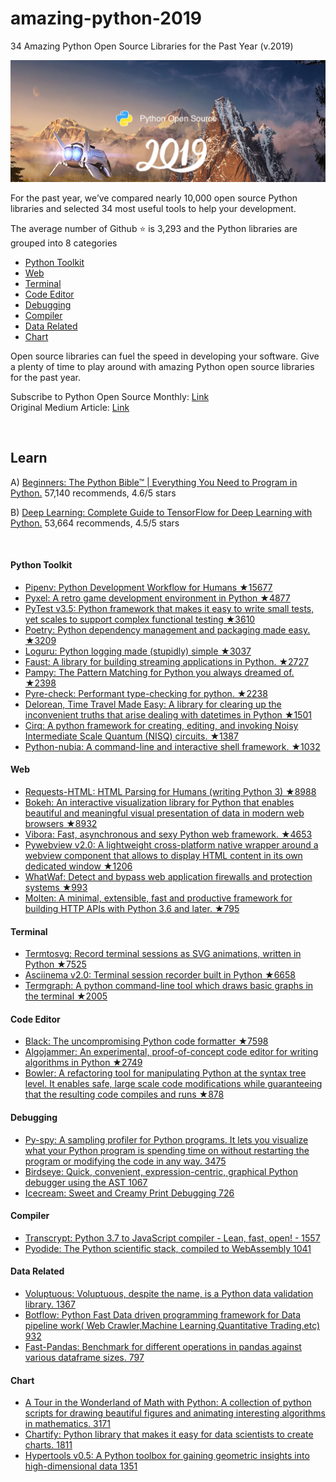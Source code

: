 # amazing-python-2019
34 Amazing Python Open Source Libraries for the Past Year (v.2019)

<a href="https://medium.mybridge.co/34-amazing-python-open-source-libraries-for-the-past-year-v-2019-93d6ee11aceb"><img src="python-opensource.png" width="800" alt="Mybridge"></a>

For the past year, we’ve compared nearly 10,000 open source Python libraries and selected 34 most useful tools to help your development.

The average number of Github ⭐️ is 3,293 and the Python libraries are grouped into 8 categories

- [Python Toolkit](#Python-Toolkit)
- [Web](#Web)
- [Terminal](#Terminal)
- [Code Editor](#Code-Editor)
- [Debugging](#Debugging)
- [Compiler](#Compiler)
- [Data Related](#Data-Related)
- [Chart](#Chart)

Open source libraries can fuel the speed in developing your software. Give a plenty of time to play around with amazing Python open source libraries for the past year.

Subscribe to Python Open Source Monthly: [Link](https://github.com/Mybridge/python-open-source) <br>
Original Medium Article: [Link](https://medium.mybridge.co/34-amazing-python-open-source-libraries-for-the-past-year-v-2019-93d6ee11aceb)


<br>

## Learn

A) [Beginners: The Python Bible™ | Everything You Need to Program in Python.](http://bit.ly/2Dci974) 57,140 recommends, 4.6/5 stars

B) [Deep Learning: Complete Guide to TensorFlow for Deep Learning with Python.](http://bit.ly/2EatVy7) 53,664 recommends, 4.5/5 stars


<br>

#### Python Toolkit
* [Pipenv: Python Development Workflow for Humans ★15677](https://github.com/pypa/pipenv) <br>
* [Pyxel: A retro game development environment in Python ★4877](https://github.com/kitao/pyxel) <br>
* [PyTest v3.5: Python framework that makes it easy to write small tests, yet scales to support complex functional testing ★3610](https://github.com/pytest-dev/pytest) <br>
* [Poetry: Python dependency management and packaging made easy. ★3209](https://github.com/sdispater/poetry) <br>
* [Loguru: Python logging made (stupidly) simple ★3037](https://github.com/Delgan/loguru) <br>
* [Faust: A library for building streaming applications in Python. ★2727](https://github.com/robinhood/faust) <br>
* [Pampy: The Pattern Matching for Python you always dreamed of. ★2398](https://github.com/santinic/pampy) <br>
* [Pyre-check: Performant type-checking for python. ★2238](https://github.com/facebook/pyre-check) <br>
* [Delorean, Time Travel Made Easy: A library for clearing up the inconvenient truths that arise dealing with datetimes in Python ★1501](https://github.com/myusuf3/delorean) <br>
* [Cirq: A python framework for creating, editing, and invoking Noisy Intermediate Scale Quantum (NISQ) circuits. ★1387](https://github.com/quantumlib/Cirq) <br>
* [Python-nubia: A command-line and interactive shell framework. ★1032](https://github.com/facebookincubator/python-nubia) <br>

#### Web
* [Requests-HTML: HTML Parsing for Humans (writing Python 3) ★8988](https://github.com/kennethreitz/requests-html) <br>
* [Bokeh: An interactive visualization library for Python that enables beautiful and meaningful visual presentation of data in modern web browsers ★8932](https://github.com/bokeh/bokeh) <br>
* [Vibora: Fast, asynchronous and sexy Python web framework. ★4653](https://github.com/vibora-io/vibora) <br>
* [Pywebview v2.0: A lightweight cross-platform native wrapper around a webview component that allows to display HTML content in its own dedicated window ★1206](https://github.com/r0x0r/pywebview) <br>
* [WhatWaf: Detect and bypass web application firewalls and protection systems ★993](https://github.com/Ekultek/WhatWaf) <br>
* [Molten: A minimal, extensible, fast and productive framework for building HTTP APIs with Python 3.6 and later. ★795](https://github.com/Bogdanp/molten) <br>


#### Terminal
* [Termtosvg: Record terminal sessions as SVG animations, written in Python ★7525](https://github.com/nbedos/termtosvg) <br>
* [Asciinema v2.0: Terminal session recorder built in Python ★6658](https://github.com/asciinema/asciinema) <br>
* [Termgraph: A python command-line tool which draws basic graphs in the terminal ★2005](https://github.com/mkaz/termgraph) <br>

#### Code Editor
* [Black: The uncompromising Python code formatter ★7598](https://github.com/ambv/black) <br>
* [Algojammer: An experimental, proof-of-concept code editor for writing algorithms in Python ★2749](https://github.com/ChrisKnott/Algojammer) <br>
* [Bowler: A refactoring tool for manipulating Python at the syntax tree level. It enables safe, large scale code modifications while guaranteeing that the resulting code compiles and runs ★878](https://github.com/facebookincubator/bowler) <br>

#### Debugging
* [Py-spy: A sampling profiler for Python programs. It lets you visualize what your Python program is spending time on without restarting the program or modifying the code in any way. 3475](https://github.com/benfred/py-spy) <br>
* [Birdseye: Quick, convenient, expression-centric, graphical Python debugger using the AST 1067](https://github.com/alexmojaki/birdseye) <br>
* [Icecream: Sweet and Creamy Print Debugging 726](https://github.com/gruns/icecream) <br>

#### Compiler
* [Transcrypt: Python 3.7 to JavaScript compiler - Lean, fast, open! - 1557](https://github.com/qquick/Transcrypt) <br>
* [Pyodide: The Python scientific stack, compiled to WebAssembly 1041](https://github.com/iodide-project/pyodide) <br>

#### Data Related
* [Voluptuous: Voluptuous, despite the name, is a Python data validation library. 1367](https://github.com/alecthomas/voluptuous) <br>
* [Botflow: Python Fast Data driven programming framework for Data pipeline work( Web Crawler,Machine Learning,Quantitative Trading.etc) 932](https://github.com/kkyon/botflow) <br>
* [Fast-Pandas: Benchmark for different operations in pandas against various dataframe sizes. 797](https://github.com/mm-mansour/Fast-Pandas) <br>

#### Chart
* [A Tour in the Wonderland of Math with Python: A collection of python scripts for drawing beautiful figures and animating interesting algorithms in mathematics. 3171](https://github.com/neozhaoliang/pywonderland) <br>
* [Chartify: Python library that makes it easy for data scientists to create charts. 1811](https://github.com/spotify/chartify) <br>
* [Hypertools v0.5: A Python toolbox for gaining geometric insights into high-dimensional data 1351](https://github.com/ContextLab/hypertools) <br>
